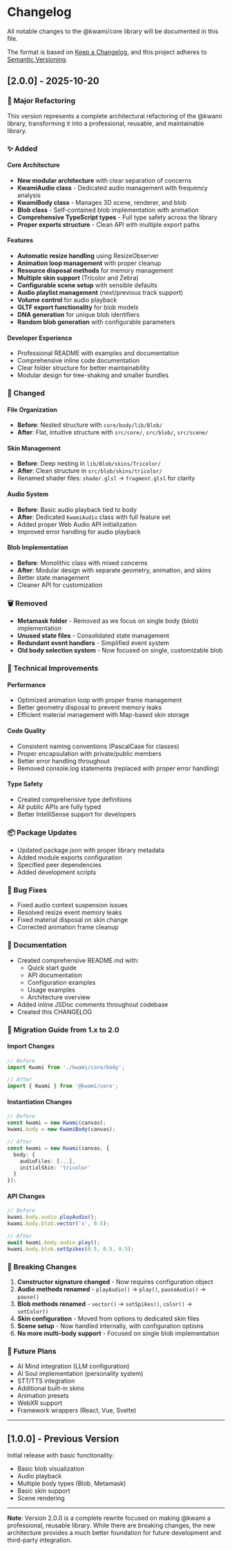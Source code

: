 # Changelog

All notable changes to the @kwami/core library will be documented in this file.

The format is based on [Keep a Changelog](https://keepachangelog.com/en/1.0.0/),
and this project adheres to [Semantic Versioning](https://semver.org/spec/v2.0.0.html).

## [2.0.0] - 2025-10-20

### 🎉 Major Refactoring

This version represents a complete architectural refactoring of the @kwami library, transforming it into a professional, reusable, and maintainable library.

### ✨ Added

#### Core Architecture
- **New modular architecture** with clear separation of concerns
- **KwamiAudio class** - Dedicated audio management with frequency analysis
- **KwamiBody class** - Manages 3D scene, renderer, and blob
- **Blob class** - Self-contained blob implementation with animation
- **Comprehensive TypeScript types** - Full type safety across the library
- **Proper exports structure** - Clean API with multiple export paths

#### Features
- **Automatic resize handling** using ResizeObserver
- **Animation loop management** with proper cleanup
- **Resource disposal methods** for memory management
- **Multiple skin support** (Tricolor and Zebra)
- **Configurable scene setup** with sensible defaults
- **Audio playlist management** (next/previous track support)
- **Volume control** for audio playback
- **GLTF export functionality** for blob models
- **DNA generation** for unique blob identifiers
- **Random blob generation** with configurable parameters

#### Developer Experience
- Professional README with examples and documentation
- Comprehensive inline code documentation
- Clear folder structure for better maintainability
- Modular design for tree-shaking and smaller bundles

### 🔄 Changed

#### File Organization
- **Before**: Nested structure with `core/body/lib/Blob/`
- **After**: Flat, intuitive structure with `src/core/`, `src/blob/`, `src/scene/`

#### Skin Management
- **Before**: Deep nesting in `lib/Blob/skins/Tricolor/`
- **After**: Clean structure in `src/blob/skins/tricolor/`
- Renamed shader files: `shader.glsl` → `fragment.glsl` for clarity

#### Audio System
- **Before**: Basic audio playback tied to body
- **After**: Dedicated `KwamiAudio` class with full feature set
- Added proper Web Audio API initialization
- Improved error handling for audio playback

#### Blob Implementation
- **Before**: Monolithic class with mixed concerns
- **After**: Modular design with separate geometry, animation, and skins
- Better state management
- Cleaner API for customization

### 🗑️ Removed

- **Metamask folder** - Removed as we focus on single body (blob) implementation
- **Unused state files** - Consolidated state management
- **Redundant event handlers** - Simplified event system
- **Old body selection system** - Now focused on single, customizable blob

### 🔧 Technical Improvements

#### Performance
- Optimized animation loop with proper frame management
- Better geometry disposal to prevent memory leaks
- Efficient material management with Map-based skin storage

#### Code Quality
- Consistent naming conventions (PascalCase for classes)
- Proper encapsulation with private/public members
- Better error handling throughout
- Removed console.log statements (replaced with proper error handling)

#### Type Safety
- Created comprehensive type definitions
- All public APIs are fully typed
- Better IntelliSense support for developers

### 📦 Package Updates

- Updated package.json with proper library metadata
- Added module exports configuration
- Specified peer dependencies
- Added development scripts

### 🐛 Bug Fixes

- Fixed audio context suspension issues
- Resolved resize event memory leaks
- Fixed material disposal on skin change
- Corrected animation frame cleanup

### 📝 Documentation

- Created comprehensive README.md with:
  - Quick start guide
  - API documentation
  - Configuration examples
  - Usage examples
  - Architecture overview
- Added inline JSDoc comments throughout codebase
- Created this CHANGELOG

### 🔄 Migration Guide from 1.x to 2.0

#### Import Changes
```typescript
// Before
import Kwami from './kwami/core/body';

// After
import { Kwami } from '@kwami/core';
```

#### Instantiation Changes
```typescript
// Before
const kwami = new Kwami(canvas);
kwami.body = new KwamiBody(canvas);

// After
const kwami = new Kwami(canvas, {
  body: {
    audioFiles: [...],
    initialSkin: 'tricolor'
  }
});
```

#### API Changes
```typescript
// Before
kwami.body.audio.playAudio();
kwami.body.blob.vector('x', 0.5);

// After
await kwami.body.audio.play();
kwami.body.blob.setSpikes(0.5, 0.5, 0.5);
```

### 🎯 Breaking Changes

1. **Constructor signature changed** - Now requires configuration object
2. **Audio methods renamed** - `playAudio()` → `play()`, `pauseAudio()` → `pause()`
3. **Blob methods renamed** - `vector()` → `setSpikes()`, `color()` → `setColor()`
4. **Skin configuration** - Moved from options to dedicated skin files
5. **Scene setup** - Now handled internally, with configuration options
6. **No more multi-body support** - Focused on single blob implementation

### 🚀 Future Plans

- AI Mind integration (LLM configuration)
- AI Soul implementation (personality system)
- STT/TTS integration
- Additional built-in skins
- Animation presets
- WebXR support
- Framework wrappers (React, Vue, Svelte)

---

## [1.0.0] - Previous Version

Initial release with basic functionality:
- Basic blob visualization
- Audio playback
- Multiple body types (Blob, Metamask)
- Basic skin support
- Scene rendering

---

**Note**: Version 2.0.0 is a complete rewrite focused on making @kwami a professional, reusable library. While there are breaking changes, the new architecture provides a much better foundation for future development and third-party integration.

